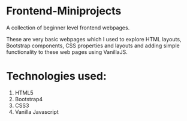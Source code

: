 # Frontend-Miniprojects
A collection of beginner level frontend webpages. 

These are very basic webpages which I used to explore HTML layouts, Bootstrap components, CSS properties and layouts and adding simple functionality to these web pages using VanillaJS.

# Technologies used: 
1. HTML5 
2. Bootstrap4 
3. CSS3 
4. Vanilla Javascript
